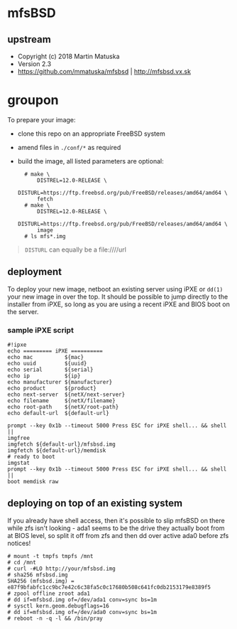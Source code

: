# mfsBSD

## upstream

- Copyright (c) 2018 Martin Matuska <mm at FreeBSD.org>
- Version 2.3
- https://github.com/mmatuska/mfsbsd | http://mfsbsd.vx.sk

# groupon

To prepare your image:

- clone this repo on an appropriate FreeBSD system
- amend files in `./conf/*` as required
- build the image, all listed parameters are optional:

        # make \
            DISTREL=12.0-RELEASE \
            DISTURL=https://ftp.freebsd.org/pub/FreeBSD/releases/amd64/amd64 \
            fetch
        # make \
            DISTREL=12.0-RELEASE \
            DISTURL=https://ftp.freebsd.org/pub/FreeBSD/releases/amd64/amd64 \
            image
        # ls mfs*.img

> `DISTURL` can equally be a file:////url

## deployment

To deploy your new image, netboot an existing server using iPXE or
`dd(1)` your new image in over the top. It should be possible to jump
directly to the installer from iPXE, so long as you are using a recent
iPXE and BIOS boot on the server.

### sample iPXE script

```
#!ipxe
echo ========= iPXE ==========
echo mac          ${mac}
echo uuid         ${uuid}
echo serial       ${serial}
echo ip           ${ip}
echo manufacturer ${manufacturer}
echo product      ${product}
echo next-server  ${netX/next-server}
echo filename     ${netX/filename}
echo root-path    ${netX/root-path}
echo default-url  ${default-url}

prompt --key 0x1b --timeout 5000 Press ESC for iPXE shell... && shell ||
imgfree
imgfetch ${default-url}/mfsbsd.img
imgfetch ${default-url}/memdisk
# ready to boot
imgstat
prompt --key 0x1b --timeout 5000 Press ESC for iPXE shell... && shell ||
boot memdisk raw
```

## deploying on top of an existing system

If you already have shell access, then it's possible to slip mfsBSD on
there while zfs isn't looking - ada1 seems to be the drive they actually
boot from at BIOS level, so split it off from zfs and then dd over
active ada0 before zfs notices!

```
# mount -t tmpfs tmpfs /mnt
# cd /mnt
# curl -#LO http://your/mfsbsd.img
# sha256 mfsbsd.img
SHA256 (mfsbsd.img) = e87f9bfabfc1cc9bc7e42c6c38fa5c0c17680b508c641fc0db2153179e8389f5
# zpool offline zroot ada1
# dd if=mfsbsd.img of=/dev/ada1 conv=sync bs=1m
# sysctl kern.geom.debugflags=16
# dd if=mfsbsd.img of=/dev/ada0 conv=sync bs=1m
# reboot -n -q -l && /bin/pray
```
